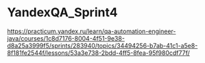 # YandexQA_Sprint4
https://practicum.yandex.ru/learn/qa-automation-engineer-java/courses/1c8d7176-8004-4f51-9e38-d8a25a3999f5/sprints/283940/topics/34494256-b7ab-41c1-a5e8-8f181fe2544f/lessons/53a3e738-2bdd-4ff5-8fea-95f980cdf77f/
